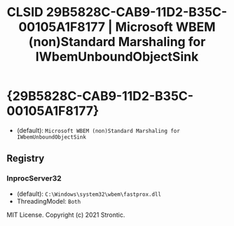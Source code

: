 ﻿---
title: "CLSID 29B5828C-CAB9-11D2-B35C-00105A1F8177 | Microsoft WBEM (non)Standard Marshaling for IWbemUnboundObjectSink"
excerpt: What is COM-Object CLSID 29B5828C-CAB9-11D2-B35C-00105A1F8177?
---

# {29B5828C-CAB9-11D2-B35C-00105A1F8177}

* (default): `Microsoft WBEM (non)Standard Marshaling for IWbemUnboundObjectSink`

## Registry


### InprocServer32

* (default): `C:\Windows\system32\wbem\fastprox.dll`
* ThreadingModel: `Both`

MIT License. Copyright (c) 2021 Strontic.


